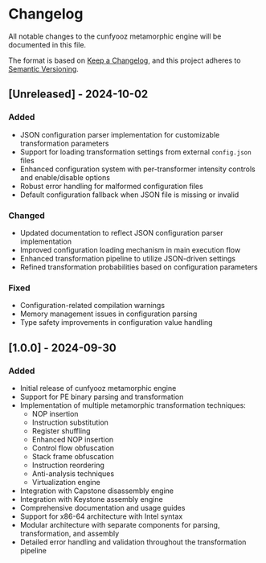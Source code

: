 # Changelog

All notable changes to the cunfyooz metamorphic engine will be documented in this file.

The format is based on [Keep a Changelog](https://keepachangelog.com/en/1.0.0/),
and this project adheres to [Semantic Versioning](https://semver.org/spec/v2.0.0.html).

## [Unreleased] - 2024-10-02

### Added
- JSON configuration parser implementation for customizable transformation parameters
- Support for loading transformation settings from external `config.json` files
- Enhanced configuration system with per-transformer intensity controls and enable/disable options
- Robust error handling for malformed configuration files
- Default configuration fallback when JSON file is missing or invalid

### Changed
- Updated documentation to reflect JSON configuration parser implementation
- Improved configuration loading mechanism in main execution flow
- Enhanced transformation pipeline to utilize JSON-driven settings
- Refined transformation probabilities based on configuration parameters

### Fixed
- Configuration-related compilation warnings
- Memory management issues in configuration parsing
- Type safety improvements in configuration value handling

## [1.0.0] - 2024-09-30

### Added
- Initial release of cunfyooz metamorphic engine
- Support for PE binary parsing and transformation
- Implementation of multiple metamorphic transformation techniques:
  - NOP insertion
  - Instruction substitution
  - Register shuffling
  - Enhanced NOP insertion
  - Control flow obfuscation
  - Stack frame obfuscation
  - Instruction reordering
  - Anti-analysis techniques
  - Virtualization engine
- Integration with Capstone disassembly engine
- Integration with Keystone assembly engine
- Comprehensive documentation and usage guides
- Support for x86-64 architecture with Intel syntax
- Modular architecture with separate components for parsing, transformation, and assembly
- Detailed error handling and validation throughout the transformation pipeline